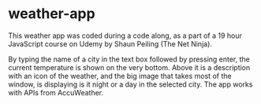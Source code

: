 # weather-app

This weather app was coded during a code along, as a part of a 19 hour JavaScript course on Udemy by Shaun Peiling (The Net Ninja). 

By typing the name of a city in the text box followed by pressing enter, the current temperature is shown on the very bottom. Above it is a description with an icon of the weather, and the big image that takes most of the window, is displaying is it night or a day in the selected city. The app works with APIs from AccuWeather. 
